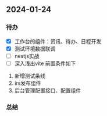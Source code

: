 ## 2024-01-24

### 待办
- [x] 工作台的组件：资讯、待办、日程开发
- [x] 测试环境数据联调
- [ ] nestjs实战
- [ ] 深入浅出vite
前置条件如下
1. 新增测试条线  
2. irs发布组件  
3. 后台管理配置接口、配置组件
### 总结


